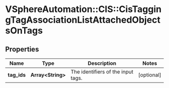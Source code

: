 # VSphereAutomation::CIS::CisTaggingTagAssociationListAttachedObjectsOnTags

## Properties
Name | Type | Description | Notes
------------ | ------------- | ------------- | -------------
**tag_ids** | **Array&lt;String&gt;** | The identifiers of the input tags. | [optional] 


